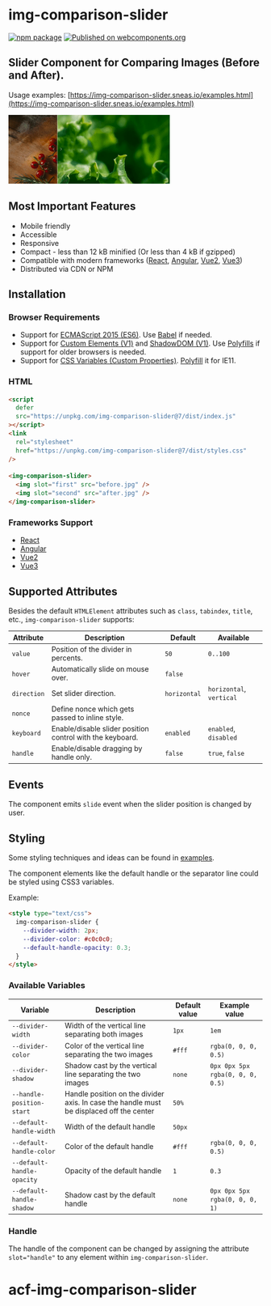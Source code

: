 # img-comparison-slider

[![npm package](https://img.shields.io/npm/v/img-comparison-slider.svg)](https://www.npmjs.com/package/img-comparison-slider)
[![Published on webcomponents.org](https://img.shields.io/badge/webcomponents.org-published-blue.svg)](https://www.webcomponents.org/element/img-comparison-slider)

## Slider Component for Comparing Images (Before and After).

Usage examples: [https://img-comparison-slider.sneas.io/examples.html](https://img-comparison-slider.sneas.io/examples.html)

![Example](docs/example.gif)

## Most Important Features

- Mobile friendly
- Accessible
- Responsive
- Compact - less than 12 kB minified (Or less than 4 kB if gzipped)
- Compatible with modern frameworks ([React](packages/react/README.md),
  [Angular](docs/installation/angular.md),
  [Vue2](docs/installation/vue.md),
  [Vue3](packages/vue/README.md))
- Distributed via CDN or NPM

<!--
```
<custom-element-demo>
  <template>
    <script defer src="https://unpkg.com/img-comparison-slider@7/dist/index.js"></script>
    <link
      rel="stylesheet"
      href="https://unpkg.com/img-comparison-slider@7/dist/styles.css"
    />

    <img-comparison-slider>
      <img slot="first" width="100%" src="https://img-comparison-slider.sneas.io/demo/images/before.webp">
      <img slot="second" width="100%" src="https://img-comparison-slider.sneas.io/demo/images/after.webp">
    </img-comparison-slider>
  </template>
</custom-element-demo>
```
-->

## Installation

### Browser Requirements

- Support for [ECMAScript 2015 (ES6)](https://caniuse.com/?search=es6). Use [Babel](https://babeljs.io/docs/en/babel-preset-env) if needed.
- Support for [Custom Elements (V1)](https://caniuse.com/?search=custom%20elements%20v1) and [ShadowDOM (V1)](https://caniuse.com/?search=shadowdom%20v1). Use [Polyfills](https://www.webcomponents.org/polyfills) if support for older browsers is needed.
- Support for [CSS Variables (Custom Properties)](https://caniuse.com/?search=css%20custom%20properties). [Polyfill](https://github.com/nuxodin/ie11CustomProperties) it for IE11.

### HTML

```html
<script
  defer
  src="https://unpkg.com/img-comparison-slider@7/dist/index.js"
></script>
<link
  rel="stylesheet"
  href="https://unpkg.com/img-comparison-slider@7/dist/styles.css"
/>

<img-comparison-slider>
  <img slot="first" src="before.jpg" />
  <img slot="second" src="after.jpg" />
</img-comparison-slider>
```

### Frameworks Support

- [React](bindings/react/README.md)
- [Angular](docs/installation/angular.md)
- [Vue2](docs/installation/vue.md)
- [Vue3](bindings/vue/README.md)

## Supported Attributes

Besides the default `HTMLElement` attributes such as `class`, `tabindex`, `title`, etc., `img-comparison-slider` supports:

| Attribute   | Description                                               | Default      | Available                |
| ----------- | --------------------------------------------------------- | ------------ | ------------------------ |
| `value`     | Position of the divider in percents.                      | `50`         | `0..100`                 |
| `hover`     | Automatically slide on mouse over.                        | `false`      |                          |
| `direction` | Set slider direction.                                     | `horizontal` | `horizontal`, `vertical` |
| `nonce`     | Define nonce which gets passed to inline style.           |              |                          |
| `keyboard`  | Enable/disable slider position control with the keyboard. | `enabled`    | `enabled`, `disabled`    |
| `handle`    | Enable/disable dragging by handle only.                   | `false`      | `true`, `false`          |

## Events

The component emits `slide` event when the slider position is changed by user.

## Styling

Some styling techniques and ideas can be found in [examples](https://img-comparison-slider.sneas.io/examples.html).

The component elements like the default handle or the separator line could be styled using CSS3 variables.

Example:

```html
<style type="text/css">
  img-comparison-slider {
    --divider-width: 2px;
    --divider-color: #c0c0c0;
    --default-handle-opacity: 0.3;
  }
</style>
```

### Available Variables

| Variable                   | Description                                                                              | Default value | Example value                    |
| -------------------------- | ---------------------------------------------------------------------------------------- | ------------- | -------------------------------- |
| `--divider-width`          | Width of the vertical line separating both images                                        | `1px`         | `1em`                            |
| `--divider-color`          | Color of the vertical line separating the two images                                     | `#fff`        | `rgba(0, 0, 0, 0.5)`             |
| `--divider-shadow`         | Shadow cast by the vertical line separating the two images                               | `none`        | `0px 0px 5px rgba(0, 0, 0, 0.5)` |
| `--handle-position-start`  | Handle position on the divider axis. In case the handle must be displaced off the center | `50%`         |                                  |
| `--default-handle-width`   | Width of the default handle                                                              | `50px`        |                                  |
| `--default-handle-color`   | Color of the default handle                                                              | `#fff`        | `rgba(0, 0, 0, 0.5)`             |
| `--default-handle-opacity` | Opacity of the default handle                                                            | `1`           | `0.3`                            |
| `--default-handle-shadow`  | Shadow cast by the default handle                                                        | `none`        | `0px 0px 5px rgba(0, 0, 0, 1)`   |

### Handle

The handle of the component can be changed by assigning the attribute `slot="handle"` to any element within `img-comparison-slider`.
# acf-img-comparison-slider

